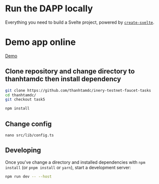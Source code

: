 # Run the DAPP locally

Everything you need to build a Svelte project, powered by [`create-svelte`](https://github.com/sveltejs/kit/tree/master/packages/create-svelte).

# Demo app online

[Demo](https://thanhtamdc.vercel.app/)

## Clone repository and change directory to thanhtamdc then install dependency

```bash
git clone https://github.com/thanhtamdc/inery-testnet-faucet-tasks
cd thanhtamdc/
git checkout task5
```

```bash
npm install
```

## Change config
```
nano src/lib/config.ts
```

## Developing

Once you've change a directory and installed dependencies with `npm install` (or `pnpm install` or `yarn`), start a development server:

```bash
npm run dev -- --host
```


